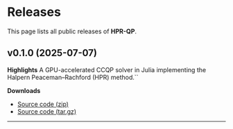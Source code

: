 # Releases

This page lists all public releases of **HPR-QP**.  




## v0.1.0  (2025-07-07)

**Highlights**
A GPU-accelerated CCQP solver in Julia implementing the Halpern Peaceman–Rachford (HPR) method.``

**Downloads**
- [Source code (zip)](https://github.com/PolyU-IOR/HPR-QP/archive/refs/tags/v0.1.0.zip)  
- [Source code (tar.gz)](https://github.com/PolyU-IOR/HPR-QP/archive/refs/tags/v0.1.0.tar.gz)

---


